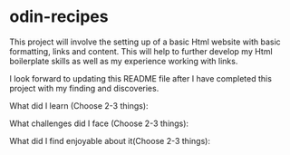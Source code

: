 # odin-recipes
This project will involve the setting up of a basic Html website with basic formatting, links and content.
This will help to further develop my Html boilerplate skills as well as my experience working with links.

I look forward to updating this README file after I have completed this project with my finding and discoveries.


What did I learn (Choose 2-3 things):



What challenges did I face (Choose 2-3 things):



What did I find enjoyable about it(Choose 2-3 things):